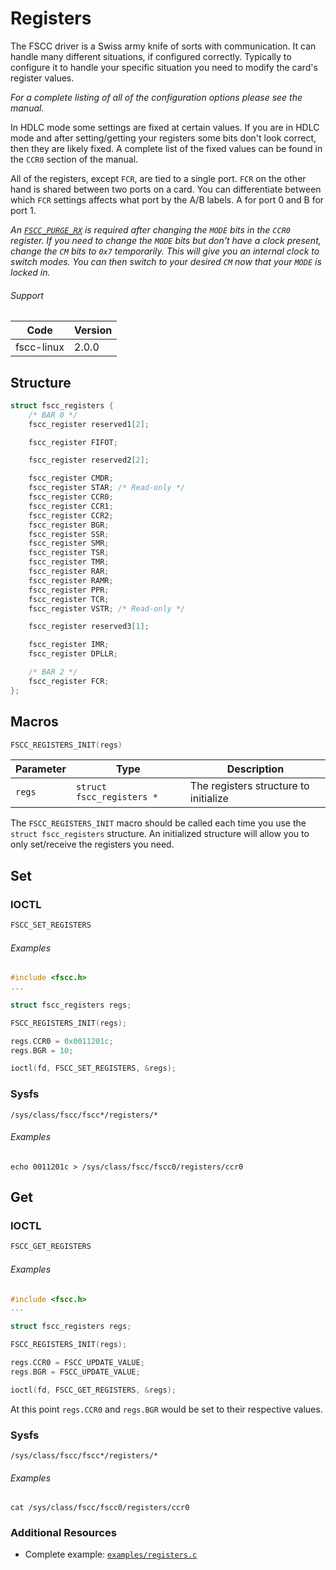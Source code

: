# Registers

The FSCC driver is a Swiss army knife of sorts with communication. It can handle many different situations, if configured correctly. Typically to configure it to handle your specific situation you need to modify the card's register values.

_For a complete listing of all of the configuration options please see the manual._

In HDLC mode some settings are fixed at certain values. If you are in HDLC mode and after setting/getting your registers some bits don't look correct, then they are likely fixed. A complete list of the fixed values can be found in the `CCR0` section of the manual.

All of the registers, except `FCR`, are tied to a single port. `FCR` on the other hand is shared between two ports on a card. You can differentiate between which `FCR` settings affects what port by the A/B labels. A for port 0 and B for port 1.

_An [`FSCC_PURGE_RX`](https://github.com/commtech/fscc-linux/blob/master/docs/purge.md) is required after changing the `MODE` bits in the `CCR0` register. If you need to change the `MODE` bits but don't have a clock present, change the `CM` bits to `0x7` temporarily. This will give you an internal clock to switch modes. You can then switch to your desired `CM` now that your `MODE` is locked in._

###### Support
| Code | Version |
| ---- | ------- |
| fscc-linux | 2.0.0 |


## Structure
```c
struct fscc_registers {
    /* BAR 0 */
    fscc_register reserved1[2];

    fscc_register FIFOT;

    fscc_register reserved2[2];

    fscc_register CMDR;
    fscc_register STAR; /* Read-only */
    fscc_register CCR0;
    fscc_register CCR1;
    fscc_register CCR2;
    fscc_register BGR;
    fscc_register SSR;
    fscc_register SMR;
    fscc_register TSR;
    fscc_register TMR;
    fscc_register RAR;
    fscc_register RAMR;
    fscc_register PPR;
    fscc_register TCR;
    fscc_register VSTR; /* Read-only */

    fscc_register reserved3[1];

    fscc_register IMR;
    fscc_register DPLLR;

    /* BAR 2 */
    fscc_register FCR;
};
```


## Macros
```c
FSCC_REGISTERS_INIT(regs)
```

| Parameter | Type | Description |
| --------- | ---- | ----------- |
| `regs` | `struct fscc_registers *` | The registers structure to initialize |

The `FSCC_REGISTERS_INIT` macro should be called each time you use the  `struct fscc_registers` structure. An initialized structure will allow you to only set/receive the registers you need.


## Set
### IOCTL
```c
FSCC_SET_REGISTERS
```

###### Examples
```c
#include <fscc.h>
...

struct fscc_registers regs;

FSCC_REGISTERS_INIT(regs);

regs.CCR0 = 0x0011201c;
regs.BGR = 10;

ioctl(fd, FSCC_SET_REGISTERS, &regs);
```

### Sysfs
```
/sys/class/fscc/fscc*/registers/*
```

###### Examples
```
echo 0011201c > /sys/class/fscc/fscc0/registers/ccr0
```


## Get
### IOCTL
```c
FSCC_GET_REGISTERS
```

###### Examples
```c
#include <fscc.h>
...

struct fscc_registers regs;

FSCC_REGISTERS_INIT(regs);

regs.CCR0 = FSCC_UPDATE_VALUE;
regs.BGR = FSCC_UPDATE_VALUE;

ioctl(fd, FSCC_GET_REGISTERS, &regs);
```

At this point `regs.CCR0` and `regs.BGR` would be set to their respective values.


### Sysfs
```
/sys/class/fscc/fscc*/registers/*
```

###### Examples
```
cat /sys/class/fscc/fscc0/registers/ccr0
```


### Additional Resources
- Complete example: [`examples/registers.c`](../examples/registers.c)
